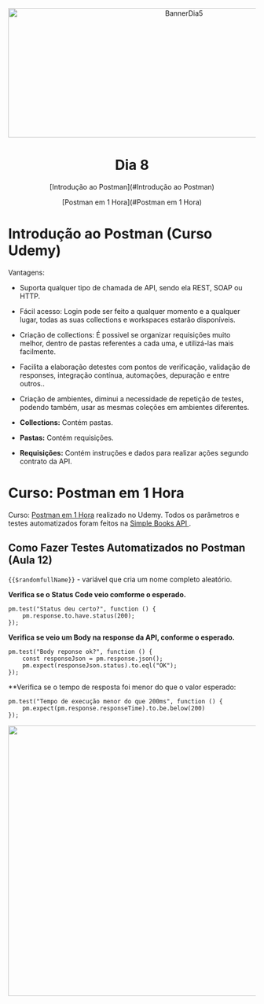 <div align="center">
    <img src="Img/dia5.png" alt="BannerDia5" width="700px" height="263px">
    <h1> Dia 8 </h1>
    <p>[Introdução ao Postman](#Introdução ao Postman)</p>
    <p>[Postman em 1 Hora](#Postman em 1 Hora)</p>
</div>

# Introdução ao Postman (Curso Udemy)

Vantagens:
- Suporta qualquer tipo de chamada de API, sendo ela REST, SOAP ou HTTP.
- Fácil acesso: Login pode ser feito a qualquer momento e a qualquer lugar, todas as suas collections e workspaces estarão disponíveis.
- Criação de collections: É possivel se organizar requisições muito melhor, dentro de pastas referentes a cada uma, e utilizá-las mais facilmente.
- Facilita a elaboração detestes com pontos de verificação, validação de responses, integração contínua, automações, depuração e entre outros..
- Criação de ambientes, diminui a necessidade de repetição de testes, podendo também, usar  as mesmas coleções em ambientes diferentes.

- **Collections:** Contém pastas.
- **Pastas:** Contém requisições.
- **Requisições:** Contém instruções e dados para  realizar ações segundo contrato da API.

# Curso: Postman em 1 Hora
Curso: [Postman em 1 Hora](https://compassuol.udemy.com/course/aprenda-postman-em-1-hora-iniciante/learn/lecture/26276436#overview) realizado no Udemy. Todos os parâmetros e testes automatizados foram feitos na [Simple Books API ](https://github.com/escoladedevs/postman-em-1-hora).


## Como Fazer Testes Automatizados no Postman (Aula 12)
```{{$randomfullName}}``` - variável que cria um nome completo aleatório. <br>

**Verifica se o Status Code veio comforme o esperado.**
```
pm.test("Status deu certo?", function () {
    pm.response.to.have.status(200); 
});
```
**Verifica se veio um Body na response da API, conforme o esperado.**
```
pm.test("Body reponse ok?", function () {
    const responseJson = pm.response.json();
    pm.expect(responseJson.status).to.eql("OK");
});
```
**Verifica se o tempo de resposta foi menor do que o valor esperado:
```
pm.test("Tempo de execução menor do que 200ms", function () {
    pm.expect(pm.response.responseTime).to.be.below(200)
});
```

<div align="center">
    <img src="Img/SimpleBooksPost.png" width="550px">
</div>

